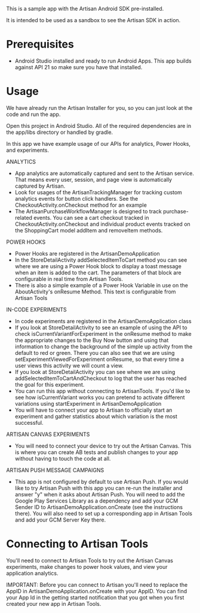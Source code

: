 This is a sample app with the Artisan Android SDK pre-installed.

It is intended to be used as a sandbox to see the Artisan SDK in action.

Prerequisites
==============

* Android Studio installed and ready to run Android Apps. This app builds against API 21 so make sure you have that installed.

Usage
==============

We have already run the Artisan Installer for you, so you can just look at the code and run the app.

Open this project in Android Studio. All of the required dependencies are in the app/libs directory or handled  by gradle.

In this app we have example usage of our APIs for analytics, Power Hooks, and experiments.

ANALYTICS
* App analytics are automatically captured and sent to the Artisan service. That means every user, session, and page view is automatically captured by Artisan.
* Look for usages of the ArtisanTrackingManager for tracking custom analytics events for button click handlers. See the CheckoutActivity.onCheckout method for an example
* The ArtisanPurchaseWorkflowManager is designed to track purchase-related events. You can see a cart checkout tracked in CheckoutActivity.onCheckout and individual product events tracked on the ShoppingCart model addItem and removeItem methods.

POWER HOOKS
* Power Hooks are registered in the ArtisanDemoApplication
* In the StoreDetailActivity addSelectedItemToCart method you can see where we are using a Power Hook block to display a toast message when an item is added to the cart. The parameters of that block are configurable in real time from Artisan Tools.
* There is also a simple example of a Power Hook Variable in use on the AboutActivity's onResume Method. This text is configurable from  Artisan Tools

IN-CODE EXPERIMENTS
* In code experiments are registered in the ArtisanDemoApplication class
* If you look at StoreDetailActivity to see an example of using the API to check isCurrentVariantForExperiment in the onResume method to make the appropriate changes to the Buy Now button
and using that information to change the background of the simple up activity from the default to red or green.
There you can also see that we are using setExperimentViewedForExperiment onResume, so that every time a user views this activity we will count a view.
* If you look at StoreDetailActivity you can see where we are using addSelectedItemToCartAndCheckout to log that the user has reached the goal for this experiment.
* You can run this app without connecting to ArtisanTools. If you'd like to see how isCurrentVariant works you can pretend to activate different variations using startExperiment in ArtisanDemoApplication
* You will have to connect your app to Artisan to officially start an experiment and gather statistics about which variation is the most successful.

ARTISAN CANVAS EXPERIMENTS
* You will need to connect your device to try out the Artisan Canvas. This is where you can create AB tests and publish changes to your app without having to touch the code at all.

ARTISAN PUSH MESSAGE CAMPAIGNS
* This app is not configured by default to use Artisan Push. If you would like to try Artisan Push with this app you can re-run the installer and answer "y" when it asks about Artisan Push. You will need to add the Google Play Services Library as a dependency and add your GCM Sender ID to ArtisanDemoApplication.onCreate (see the instructions there). You will also need to set up a corresponding app in Artisan Tools and add your GCM Server Key there.

Connecting to Artisan Tools
============================

You'll need to connect to Artisan Tools to try out the Artisan Canvas experiments, make changes to power hook values, and view your application analytics.

IMPORTANT: Before you can connect to Artisan you'll need to replace the AppID in ArtisanDemoApplication.onCreate with your AppID. You can find your App Id in the getting started notification that you got when you first created your new app in Artisan Tools.
